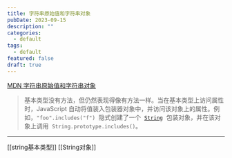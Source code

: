 ```yaml
---
title: 字符串原始值和字符串对象
pubDate: 2023-09-15
description: ""
categories:
  - default
tags:
  - default
featured: false
draft: true
---
```

[MDN 字符串原始值和字符串对象](https://developer.mozilla.org/zh-CN/docs/Web/JavaScript/Reference/Global_Objects/String#%E5%AD%97%E7%AC%A6%E4%B8%B2%E5%8E%9F%E5%A7%8B%E5%80%BC%E5%92%8C%E5%AD%97%E7%AC%A6%E4%B8%B2%E5%AF%B9%E8%B1%A1)

> 基本类型没有方法，但仍然表现得像有方法一样。当在基本类型上访问属性时，JavaScript 自动将值装入包装器对象中，并访问该对象上的属性。例如，`"foo".includes("f")`  隐式创建了一个  [`String`](https://developer.mozilla.org/zh-CN/docs/Web/JavaScript/Reference/Global_Objects/String)  包装对象，并在该对象上调用  `String.prototype.includes()`。

---

[[string基本类型]]
[[String对象]]

